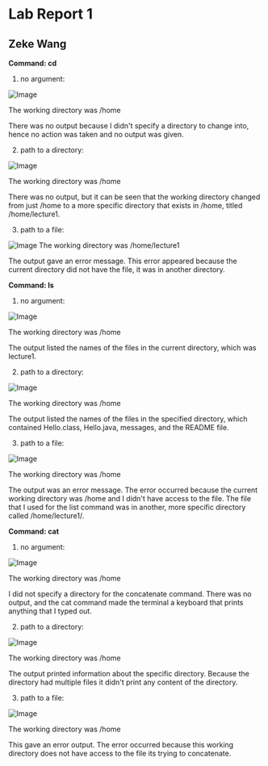 # Lab Report  1 
## Zeke Wang


**Command: cd**
1. no argument:

![Image](cd1.png)

The working directory was /home

There was no output because I didn't specify a directory to change into, hence no action was taken and no output was given. 

2. path to a directory:

![Image](cd2.png)

The working directory was /home

There was no output, but it can be seen that the working directory changed from just /home to a more specific directory that exists in /home, titled /home/lecture1.

3. path to a file:
   
![Image](cd3.png)
The working directory was /home/lecture1

The output gave an error message. This error appeared because the current directory did not have the file, it was in another directory.


**Command: ls**
1. no argument:

![Image](ls1.png)

The working directory was /home

The output listed the names of the files in the current directory, which was lecture1. 

2. path to a directory:
   
![Image](ls2.png)

The working directory was /home

The output listed the names of the files in the specified directory, which contained Hello.class, Hello.java, messages, and the README file. 

3. path to a file:
   
![Image](ls3.png)

The working directory was /home

The output was an error message. The error occurred because the current working directory was /home and I didn't have access to the file. The file that I used for the list command was in another, more specific directory called /home/lecture1/.

**Command: cat**
1. no argument:
   
![Image](cat1.png)

The working directory was /home

I did not specify a directory for the concatenate command. There was no output, and the cat command made the terminal a keyboard that prints anything that I typed out. 

2. path to a directory:
   
![Image](cat2.png)

The working directory was /home

The output printed information about the specific directory. Because the directory had multiple files it didn't print any content of the directory. 

3. path to a file:
   
![Image](cat3.png)

The working directory was /home

This gave an error output. The error occurred because this working directory does not have access to the file its trying to concatenate.
